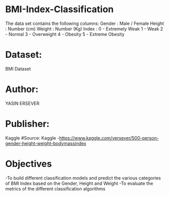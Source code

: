 # BMI-Index-Classification
The data set contains the following columns: Gender : Male / Female  Height : Number (cm)  Weight : Number (Kg)  Index :  0 - Extremely Weak  1 - Weak  2 - Normal  3 - Overweight  4 - Obesity  5 - Extreme Obesity
# Dataset: 
BMI Dataset
# Author: 
YASIN ERSEVER
# Publisher: 
Kaggle
#Source:
Kaggle 
-https://www.kaggle.com/yersever/500-person-gender-height-weight-bodymassindex

# Objectives
-To build different classification models and predict the various categories of BMI Index based on the Gender, Height and Weight
-To evaluate the metrics of the different classification algorithms
